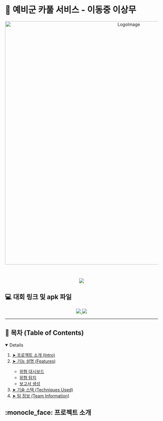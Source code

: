 # :car: 예비군 카풀 서비스 - 이동중 이상무

<div align='center'>
<img src="./back.png" width="800px" title="LogoImage"/>
<p>&nbsp;</p>
<img src='https://img.shields.io/badge/Version-1.0.0-blue?style=for-the-badge&logo'>
</a>    
</div>   


## :computer: 대회 링크 및 apk 파일 

<div align='center'>

<a href='https://aiconnect.kr/competition/detail/208'>   
<img src='https://img.shields.io/badge/HOMEPAGE-gray?style=for-the-badge'>
</a>
<a href='https://github.com/lhw414/reservercar/tags'>   
<img src='https://img.shields.io/badge/DOWNLOAD-blue?style=for-the-badge'>
</a>

</div>

---

## :book: 목차 (Table of Contents)
<details open="open">
  <ol>
    <li><a href="#about-the-project"> ➤ 프로젝트 소개 (Intro)</a></li>
    <li><a href="#features"> ➤ 기능 설명 (Features)</a></li>
      <ul>
        <li><a href="#feature1">위협 대시보드</a></li>
        <li><a href="#feature2">위협 탐지</a></li>
        <li><a href="#feature3">보고서 생성</a></li>
      </ul>
    <li><a href="#techniques"> ➤ 기술 스택 (Techniques Used)</a></li>
    <li><a href="#team"> ➤ 팀 정보 (Team Information)</a></li>
  </ol>
</details>

<h2 id="about-the-project"> :monocle_face: 프로젝트 소개</h2>
